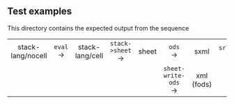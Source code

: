 ## Test examples

This directory contains the expected output from the sequence

|                   |               |                 |                       |       |                          |            |                 |
| :-:               | :-:           | :-:             | :-:                   | :-:   | :-:                      | :-:        | :-:             |
| stack-lang/nocell | `eval` <br> → | stack-lang/cell | `stack->sheet` <br> → | sheet | `ods` <br> →             | sxml       | `srl:sxml->xml` |
|                   |               |                 |                       |       | `sheet-write-ods` <br> → | xml (fods) |     ↵           |
